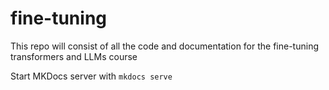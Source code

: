 # fine-tuning
This repo will consist of all the code and documentation for the fine-tuning transformers and LLMs course

Start MKDocs server with `mkdocs serve`
